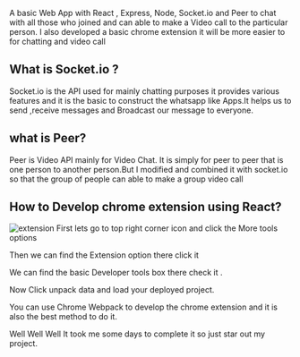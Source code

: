 A basic Web App with React , Express, Node, Socket.io and Peer to chat  with all those who joined and can able to make a Video call to the particular person. 
I also developed a basic chrome extension it will be more easier to for chatting and video call 
## What is Socket.io ? 
Socket.io is the API used for mainly chatting purposes it provides various features and it is the basic to construct the whatsapp like Apps.It helps us to send ,receive messages and  Broadcast our message to everyone.
## what is Peer? 
Peer is Video API mainly for Video Chat. It is simply for peer to peer that is one person to another person.But I modified and combined it with socket.io so that the group of people can able to make a group video call 
## How to Develop chrome extension using React?
![extension](https://user-images.githubusercontent.com/59025857/94572206-60f1c100-028e-11eb-9e56-92bf1dd57466.PNG)
First lets go to top right corner icon and click the More tools options

Then we can find the Extension option there click it

We can find the basic Developer tools box there check it .

Now Click unpack data and load your deployed project.

You can use Chrome Webpack to develop the chrome extension and it is also the best method to do it.

Well Well Well It took me some days to complete it so just star out my project.
